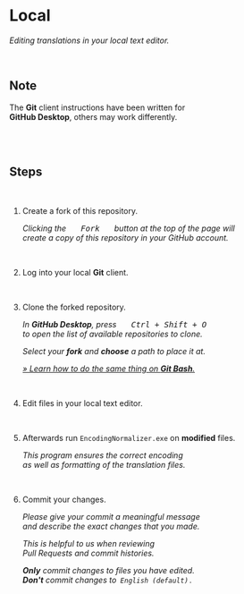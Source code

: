 
# Local

*Editing translations in your local text editor.*

<br>

## Note

The **Git** client instructions have been written for <br>
**GitHub Desktop**, others may work differently.

<br>
<br>

## Steps

<br>

1.  Create a fork of this repository.

    *Clicking the  <kbd>  Fork  </kbd>  button at the top of the page will* <br>
    *create a copy of this repository in your GitHub account.*
    
    <br>
    
2.  Log into your local **Git** client.

    <br>

3.  Clone the forked repository.

    *In **GitHub Desktop**, press  <kbd>  Ctrl + Shift + O  </kbd>* <br>
    *to open the list of available repositories to clone.*
    
    *Select your **fork** and **choose** a path to place it at.*
    
    *[» Learn how to do the same thing on **Git Bash**.][Bash]*
    
    <br>
    
4.  Edit files in your local text editor.

    <br>
    
5.  Afterwards run `EncodingNormalizer.exe` on **modified** files.

    *This program ensures the correct encoding* <br>
    *as well as formatting of the translation files.*
    
    <br>
    
6.  Commit your changes.

    *Please give your commit a meaningful message* <br>
    *and describe the exact changes that you made.*
    
    *This is helpful to us when reviewing* <br>
    *Pull Requests and commit histories.*
    
    ***Only*** *commit changes to files you have edited.* <br>
    ***Don't*** *commit changes to  `English (default)` .*

<br>


<!----------------------------------------------------------------------------->

[Bash]: https://help.github.com/en/articles/fork-a-repo